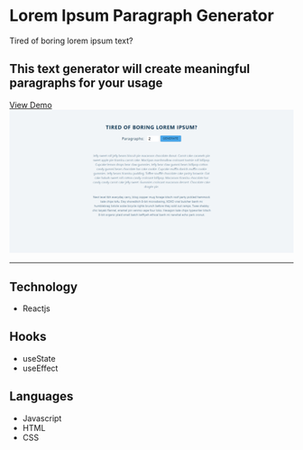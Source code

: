 # Lorem Ipsum Paragraph Generator

Tired of boring lorem ipsum text?

## This text generator will create meaningful paragraphs for your usage

[View Demo](https://lorem-ipsum-paragraph-generator.netlify.app)
![Lorem Ipsum Paragraph Generator](/public/lorem-ipsum-paragraph-generator-preview.png)

---

## Technology

- Reactjs

## Hooks

- useState
- useEffect

## Languages

- Javascript
- HTML
- CSS
